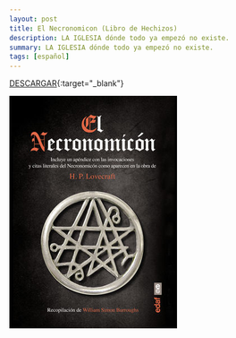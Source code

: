 ```yaml
---
layout: post
title: El Necronomicon (Libro de Hechizos)
description: LA IGLESIA dónde todo ya empezó no existe.
summary: LA IGLESIA dónde todo ya empezó no existe.
tags: [español]
---
```


[DESCARGAR](http://exe.io/fVGwDO){:target="_blank"}

![Libro de hechizos](/images/elnecronomicon.JPG)
